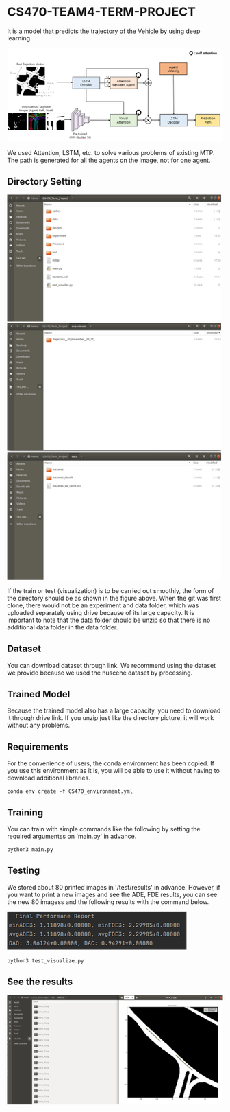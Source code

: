 # CS470-TEAM4-TERM-PROJECT
It is a model that predicts the trajectory of the Vehicle by using deep learning. 


![Model Diagram](model_figure.png)

We used Attention, LSTM, etc. to solve various problems of existing MTP. The path is generated for all the agents on the image, not for one agent. 

## Directory Setting
<img src="Directory_Setting.png"  width="500" ><img src="Experiment_Directory.png"  width="500" >
<img src="Data_Directory.png"  width="500">

If the train or test (visualization) is to be carried out smoothly, the form of the directory should be as shown in the figure above.
When the git was first clone, there would not be an experiment and data folder, which was uploaded separately using drive because of its large capacity.
It is important to note that the data folder should be unzip so that there is no additional data folder in the data folder.

## Dataset


You can download dataset through link.
We recommend using the dataset we provide because we used the nuscene dataset by processing.


## Trained Model

Because the trained model also has a large capacity, you need to download it through drive link.
If you unzip just like the directory picture, it will work without any problems.

## Requirements
For the convenience of users, the conda environment has been copied. If you use this environment as it is, you will be able to use it without having to download additional libraries.
```
conda env create -f CS470_environment.yml
```

## Training
You can train with simple commands like the following by setting the required argumentss on 'main.py' in advance.
```
python3 main.py
```


## Testing
We stored about 80 printed images in '/test/results' in advance. However, if you want to print a new images and see the ADE, FDE results, you can see the new 80 imagess and the following results with the command below.

![Metrics](Metrics_result.png)

```
python3 test_visualize.py
```

## See the results
<img src="Result_visualization.png"  width="700">






